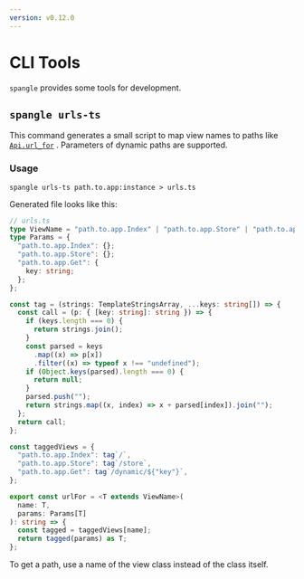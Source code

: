 ```yaml
---
version: v0.12.0
---
```


# CLI Tools

`spangle` provides some tools for development.

## `spangle urls-ts`

This command generates a small script to map view names to paths like [`Api.url_for`](../api/api-py.md#Api.url_for) . Parameters of dynamic paths are supported.

### Usage

```shell
spangle urls-ts path.to.app:instance > urls.ts
```

Generated file looks like this:

```ts
// urls.ts
type ViewName = "path.to.app.Index" | "path.to.app.Store" | "path.to.app.Get";
type Params = {
  "path.to.app.Index": {};
  "path.to.app.Store": {};
  "path.to.app.Get": {
    key: string;
  };
};

const tag = (strings: TemplateStringsArray, ...keys: string[]) => {
  const call = (p: { [key: string]: string }) => {
    if (keys.length === 0) {
      return strings.join();
    }
    const parsed = keys
      .map((x) => p[x])
      .filter((x) => typeof x !== "undefined");
    if (Object.keys(parsed).length === 0) {
      return null;
    }
    parsed.push("");
    return strings.map((x, index) => x + parsed[index]).join("");
  };
  return call;
};

const taggedViews = {
  "path.to.app.Index": tag`/`,
  "path.to.app.Store": tag`/store`,
  "path.to.app.Get": tag`/dynamic/${"key"}`,
};

export const urlFor = <T extends ViewName>(
  name: T,
  params: Params[T]
): string => {
  const tagged = taggedViews[name];
  return tagged(params) as T;
};
```

To get a path, use a name of the view class instead of the class itself.
